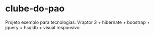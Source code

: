 clube-do-pao
============
Projeto exemplo para tecnologias: Vraptor 3 + hibernate + boostrap + jquery + hsqldb + visual responsivo
